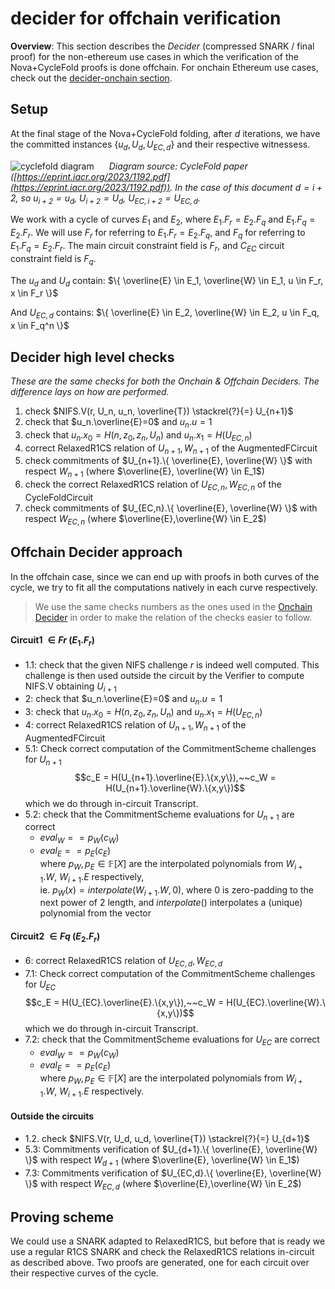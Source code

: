 # decider for offchain verification

**Overview**: This section describes the *Decider* (compressed SNARK / final proof) for the non-ethereum use cases in which the verification of the Nova+CycleFold proofs is done offchain.
For onchain Ethereum use cases, check out the [decider-onchain section](decider_onchain.md).

## Setup
At the final stage of the Nova+CycleFold folding, after $d$ iterations, we have the committed instances $\{u_d, U_d, U_{EC,d} \}$ and their respective witnessess.

![cyclefold diagram](/imgs/cyclefold-paper-diagram.jpg)
<span style="padding:20px;">*Diagram source: CycleFold paper ([https://eprint.iacr.org/2023/1192.pdf](https://eprint.iacr.org/2023/1192.pdf)). In the case of this document $d=i+2$, so $u_{i+2} = u_d$, $U_{i+2}=U_d$, $U_{EC,i+2}=U_{EC,d}$.*</span>

We work with a cycle of curves $E_1$ and $E_2$, where $E_1.F_r = E_2.F_q$ and $E_1.F_q=E_2.F_r$.
We will use $F_r$ for referring to $E_1.F_r=E_2.F_q$, and $F_q$ for referring to $E_1.F_q=E_2.F_r$.
The main circuit constraint field is $F_r$, and $C_{EC}$ circuit constraint field is $F_q$.

The $u_d$ and $U_d$ contain: $\{ \overline{E} \in E_1, \overline{W} \in E_1, u \in F_r, x \in F_r \}$

And $U_{EC,d}$ contains: $\{ \overline{E} \in E_2, \overline{W} \in E_2, u \in F_q, x \in F_q^n \}$

## Decider high level checks
*These are the same checks for both the Onchain & Offchain Deciders. The difference lays on how are performed.*

1. check $NIFS.V(r, U_n, u_n, \overline{T}) \stackrel{?}{=} U_{n+1}$
2. check that $u_n.\overline{E}=0$ and $u_n.u=1$
3. check that $u_n.x_0 = H(n, z_0, z_n, U_n)$ and $u_n.x_1 = H(U_{EC,n})$
4. correct RelaxedR1CS relation of $U_{n+1}, W_{n+1}$ of the AugmentedFCircuit
5. check commitments of $U_{n+1}.\{ \overline{E}, \overline{W} \}$ with respect $W_{n+1}$ (where $\overline{E}, \overline{W} \in E_1$)
6. check the correct RelaxedR1CS relation of $U_{EC,n}, W_{EC,n}$ of the CycleFoldCircuit
7. check commitments of $U_{EC,n}.\{ \overline{E}, \overline{W} \}$ with respect $W_{EC,n}$ (where $\overline{E},\overline{W} \in E_2$)

## Offchain Decider approach
In the offchain case, since we can end up with proofs in both curves of the cycle, we try to fit all the computations natively in each curve respectively.

> We use the same checks numbers as the ones used in the [Onchain Decider](nova-decider-onchain.md) in order to make the relation of the checks easier to follow.

#### Circuit1 $\in Fr$ ($E_1.F_r$)

- 1.1: check that the given NIFS challenge $r$ is indeed well computed. This challenge is then used outside the circuit by the Verifier to compute NIFS.V obtaining $U_{i+1}$
- 2: check that $u_n.\overline{E}=0$ and $u_n.u=1$
- 3: check that $u_n.x_0 = H(n, z_0, z_n, U_n)$ and $u_n.x_1 = H(U_{EC,n})$
- 4: correct RelaxedR1CS relation of $U_{n+1}, W_{n+1}$ of the AugmentedFCircuit
- 5.1: Check correct computation of the CommitmentScheme challenges for $U_{n+1}$
    $$c_E = H(U_{n+1}.\overline{E}.\{x,y\}),~~c_W = H(U_{n+1}.\overline{W}.\{x,y\})$$
    which we do through in-circuit Transcript.
- 5.2: check that the CommitmentScheme evaluations for $U_{n+1}$ are correct
    - $eval_W == p_W(c_W)$
    - $eval_E == p_E(c_E)$
    <br>where $p_W, p_E \in \mathbb{F}[X]$ are the interpolated polynomials from $W_{i+1}.W,~ W_{i+1}.E$ respectively,
    <br> ie. $p_W(x) = interpolate(W_{i+1}.W, 0)$, where $0$ is zero-padding to the next power of 2 length, and $interpolate()$ interpolates a (unique) polynomial from the vector

#### Circuit2 $\in Fq$ ($E_2.F_r$)

- 6: correct RelaxedR1CS relation of $U_{EC,d}, W_{EC,d}$
- 7.1: Check correct computation of the CommitmentScheme challenges for $U_{EC}$
    $$c_E = H(U_{EC}.\overline{E}.\{x,y\}),~~c_W = H(U_{EC}.\overline{W}.\{x,y\})$$
    which we do through in-circuit Transcript.
- 7.2: check that the CommitmentScheme evaluations for $U_{EC}$ are correct
    - $eval_W == p_W(c_W)$
    - $eval_E == p_E(c_E)$
    <br>where $p_W, p_E \in \mathbb{F}[X]$ are the interpolated polynomials from $W_{i+1}.W,~ W_{i+1}.E$ respectively.

#### Outside the circuits

- 1.2. check $NIFS.V(r, U_d, u_d, \overline{T}) \stackrel{?}{=} U_{d+1}$
- 5.3: Commitments verification of $U_{d+1}.\{ \overline{E}, \overline{W} \}$ with respect $W_{d+1}$ (where $\overline{E}, \overline{W} \in E_1$)
- 7.3: Commitments verification of $U_{EC,d}.\{ \overline{E}, \overline{W} \}$ with respect $W_{EC,d}$ 
(where $\overline{E},\overline{W} \in E_2$)

## Proving scheme
We could use a SNARK adapted to RelaxedR1CS, but before that is ready we use a regular R1CS SNARK and check the RelaxedR1CS relations in-circuit as described above.
Two proofs are generated, one for each circuit over their respective curves of the cycle.
